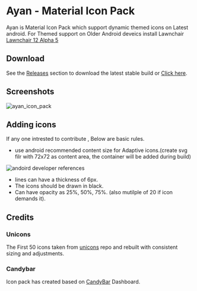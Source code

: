 # Ayan - Material Icon Pack

Ayan is Material Icon Pack which support dynamic themed icons on Latest android. For Themed support on Older Android deveics install Lawnchair [Lawnchair 12 Alpha 5](https://github.com/LawnchairLauncher/lawnchair)

## Download

See the [Releases](https://github.com/LawnchairLauncher/ayan/releases) section to download the latest stable build or [Click here](https://github.com/naveenccmsd/ayan/apk/ayan-latest.apk).


## Screenshots

![ayan_icon_pack](https://user-images.githubusercontent.com/7315975/209708438-5dcc561e-23a9-4f21-972b-e643281688d5.png)


## Adding icons

If any one intrested to contribute , Below are basic rules.

- use android recommended content size for Adaptive icons.(create svg filr with 72x72 as content area, the container will be added during build)

![andoird developer references](https://developer.android.com/static/guide/practices/ui_guidelines/images/adaptive-icon-foreground-background.png)

- lines can have a thickness of 6px.
- The icons should be drawn in black.
- Can have opacity as 25%, 50%, 75%. (also mutilple of 20 if icon demands it).


## Credits

### Unicons

The First 50 icons taken from [unicons](https://github.com/Iconscout/unicons) repo and rebuilt with consistent sizing and adjustments.

### Candybar

Icon pack has created based on [CandyBar](https://github.com/zixpo/candybar) Dashboard.



